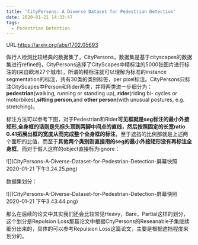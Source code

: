 ```yaml
---
title: 'CityPersons: A Diverse Dataset for Pedestrian Detection'
date: 2020-01-21 14:33:47
tags:
  - Pedestrian Detection
---
```

URL:https://arxiv.org/abs/1702.05693

做行人检测比较经典的数据集了，CityPersons，数据集是基于cityscapes的数据集进行refine的，CityPersons选择了CityScapes中精标注的5000张图片进行标注的(来自欧洲27个城市)，所谓的精标注就可以理解为标准的instance segmentation的标注，共有30类的类别标签，per pixel标注。CityPersons只标注CityScapes中Person和Rider两类，并将两类进一步细分为：**pedestrian**(walking, running or standing up), **rider**(riding bi- cycles or motorbikes),**sitting person**,and **other person**(with unusual postures, e.g. stretching)。

标注方法可以参考下图，对于Pedestrian和Rider**可见框就是seg标注的最小外接矩形**,**全身框的话则是先标头顶到两脚中间点的直线，然后按照固定的长宽ratio 0.41拓展出框的宽度从而完成整个全身框的标注**，至于遮挡的比例那就是上述两个面积的比值，而至于**其他两个类别则直接用的seg的最小外接矩形没有再标注全身框**，而对于假人这样的object直接标为ignore：

![](CityPersons-A-Diverse-Dataset-for-Pedestrian-Detection-屏幕快照 2020-01-21 下午3.24.25.png)

数据集划分：

![](CityPersons-A-Diverse-Dataset-for-Pedestrian-Detection-屏幕快照 2020-01-21 下午3.43.44.png)

那么在后续的论文中其实我们还会比较常见Heavy，Bare，Partial这样的划分，这个划分是Repulsion Loss那篇论文中根据CityPersons的Reseanable子集继续细分出来的，具体的可以参考Repulsion Loss这篇论文，主要是根据遮挡程度来划分的。
